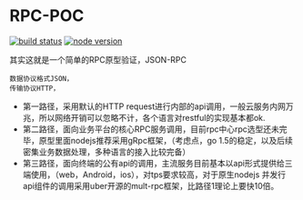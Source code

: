 # RPC-POC


[![build status][travis-image]][travis-url]
[![node version][node-image]][node-url]

[travis-image]: https://travis-ci.org/murdercdh/RPC-POC.svg?branch=master
[travis-url]: https://travis-ci.org/murdercdh/RPC-POC

[node-image]: https://img.shields.io/badge/node.js-%3E=_0.10-green.svg?style=flat-square
[node-url]: http://nodejs.org/download/

[download-image]: https://travis-ci.org/murdercdh/RPC-POC
[download-url]: https://travis-ci.org/murdercdh/RPC-POC



其实这就是一个简单的RPC原型验证，JSON-RPC

    数据协议格式JSON，
    传输协议HTTP，

* 第一路径，采用默认的HTTP request进行内部的api调用，一般云服务内网万兆，所以网络开销可以忽略不计，各个语言对restful的实现基本都ok.
* 第二路径，面向业务平台的核心RPC服务调用，目前rpc中心rpc选型还未完毕，原型里面nodejs推荐采用gRpc框架，（考虑点，go 1.5的稳定，以及后续密集业务数据处理，多种语言的接入比较完备）
* 第三路径，面向终端的公有api的调用，主流服务目前基本以api形式提供给三端使用，（web，Android，ios），对tps要求较高，对于原生nodejs 并发行api组件的调用采用uber开源的mult-rpc框架，比路径1理论上要快10倍。
